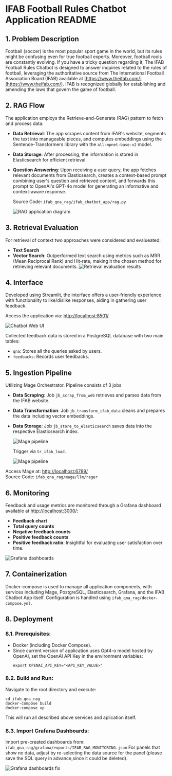 # IFAB Football Rules Chatbot Application README

## 1. Problem Description
Football (soccer) is the most popular sport game in the world, but its rules might be confusing even for true football experts. Moreover, football rools are constantly evolving. If you have a tricky question regarding it, The IFAB Football Rules Chatbot is designed to answer inquiries related to the rules of football, leveraging the authoritative source from The International Football Association Board (IFAB) available at [https://www.theifab.com/](https://www.theifab.com/). IFAB is recognized globally for establishing and amending the laws that govern the game of football.

## 2. RAG Flow
The application employs the Retrieve-and-Generate (RAG) pattern to fetch and process data:

- **Data Retrieval**: The app scrapes content from IFAB's website, segments the text into manageable pieces, and computes embeddings using the Sentence-Transformers library with the `all-mpnet-base-v2` model.
  
- **Data Storage**: After processing, the information is stored in Elasticsearch for efficient retrieval.

- **Question Answering**: Upon receiving a user query, the app fetches relevant documents from Elasticsearch, creates a context-based prompt combining user's question and retrieved content, and forwards this prompt to OpenAI's GPT-4o model for generating an informative and context-aware response.

  Source Code: `ifab_qna_rag/ifab_chatbot_app/rag.py`

  ![RAG application diagram](images/General_architecture.png)

## 3. Retrieval Evaluation
For retrieval of context two approaches were considered and evalueated:
- **Text Search**
- **Vector Search**: Outperformed text search using metrics such as MRR (Mean Reciprocal Rank) and Hit-rate, making it the chosen method for retrieving relevant documents.
 ![Retrieval evaluation results](images/Retrieval_evaluation_results.png)

## 4. Interface
Developed using Streamlit, the interface offers a user-friendly experience with functionality to like/dislike responses, aiding in gathering user feedback. 
  
  Access the application via: [http://localhost:8501/](http://localhost:8501/)
  
  ![Chatbot Web UI](images/Chatbot_UI.png)

  Collected feedback data is stored in a PostgreSQL database with two main tables:
- `qna`: Stores all the queries asked by users.
- `feedbacks`: Records user feedbacks.

## 5. Ingestion Pipeline
Utilizing Mage Orchestrator. Pipeline consists of 3 jobs
- **Data Scraping**: Job `jb_scrap_from_web` retrieves and parses data from the IFAB website.
- **Data Transformation**: Job `jb_transform_ifab_data` cleans and prepares the data including vector embeddings.
- **Data Storage**: Job `jb_store_to_elasticsearch` saves data into the respective Elasticsearch index.
  
  ![Mage pipeline](images/Mage_pipeline.png)


  Trigger via `tr_ifab_load`.


  ![Mage pipeline](images/Mage_trigger.png)

Access Mage at: [http://localhost:6789/](http://localhost:6789/)  
Source Code: `ifab_qna_rag/mage/llm/rager`

## 6. Monitoring
Feedback and usage metrics are monitored through a Grafana dashboard available at [http://localhost:3000/](http://localhost:3000/):
- **Feedback chart**
- **Total query counts**
- **Negative feedback counts**
- **Positive feedback counts**
- **Positive feedback ratio**: Insightful for evaluating user satisfaction over time.

![Grafana dashboards](images/Grafana_dashboards.png)

## 7. Containerization
Docker-compose is used to manage all application components, with services including Mage, PostgreSQL, Elasticsearch, Grafana, and the IFAB Chatbot App itself. Configuration is handled using `ifab_qna_rag/docker-compose.yml`.


## 8. Deployment
### 8.1. Prerequisites:
- Docker (including Docker Compose).
- Since current version of application uses Gpt4-o model hosted by OpenAI, set the OpenAI API Key in the environment variables:
  ```
  export OPENAI_API_KEY="<API_KEY_VALUE>"
  ```

### 8.2. Build and Run:
Navigate to the root directory and execute:
```
cd ifab_qna_rag
docker-compose build
docker-compose up
```

This will run all described above services and aplication itself. 

### 8.3. Import Grafana Dashboards:
Import pre-created dashboards from:
`ifab_qna_rag/grafana/exports/IFAB_RAG_MONITORING.json`
For panels that show no data, adjust by re-selecting the data source for the panel (please save the SQL query in advance,since it could be deleted).

![Grafana dashboards fix](images/Grafana_dashboard_fix.png)
